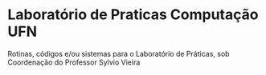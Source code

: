 # Laboratório de Praticas Computação UFN

Rotinas, códigos e/ou sistemas para o Laboratório de Práticas, sob Coordenação do Professor Sylvio Vieira
